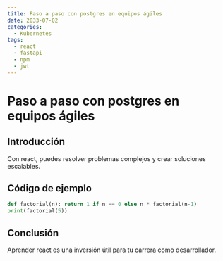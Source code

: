 ```yaml
---
title: Paso a paso con postgres en equipos ágiles
date: 2033-07-02
categories:
  - Kubernetes
tags:
  - react
  - fastapi
  - npm
  - jwt
---
```


# Paso a paso con postgres en equipos ágiles

## Introducción

Con react, puedes resolver problemas complejos y crear soluciones escalables.

## Código de ejemplo

```python
def factorial(n): return 1 if n == 0 else n * factorial(n-1)
print(factorial(5))
```

## Conclusión

Aprender react es una inversión útil para tu carrera como desarrollador.